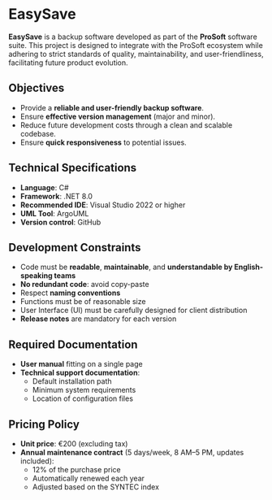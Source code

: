 # EasySave

**EasySave** is a backup software developed as part of the **ProSoft** software suite. This project is designed to integrate with the ProSoft ecosystem while adhering to strict standards of quality, maintainability, and user-friendliness, facilitating future product evolution.

## Objectives

- Provide a **reliable and user-friendly backup software**.
- Ensure **effective version management** (major and minor).
- Reduce future development costs through a clean and scalable codebase.
- Ensure **quick responsiveness** to potential issues.

## Technical Specifications

- **Language**: C#
- **Framework**: .NET 8.0
- **Recommended IDE**: Visual Studio 2022 or higher
- **UML Tool**: ArgoUML 
- **Version control**: GitHub 

## Development Constraints

- Code must be **readable**, **maintainable**, and **understandable by English-speaking teams**
- **No redundant code**: avoid copy-paste
- Respect **naming conventions**
- Functions must be of reasonable size
- User Interface (UI) must be carefully designed for client distribution
- **Release notes** are mandatory for each version

## Required Documentation

- **User manual** fitting on a single page
- **Technical support documentation**:
  - Default installation path
  - Minimum system requirements
  - Location of configuration files

## Pricing Policy

- **Unit price**: €200 (excluding tax)
- **Annual maintenance contract** (5 days/week, 8 AM–5 PM, updates included):
  - 12% of the purchase price
  - Automatically renewed each year
  - Adjusted based on the SYNTEC index
